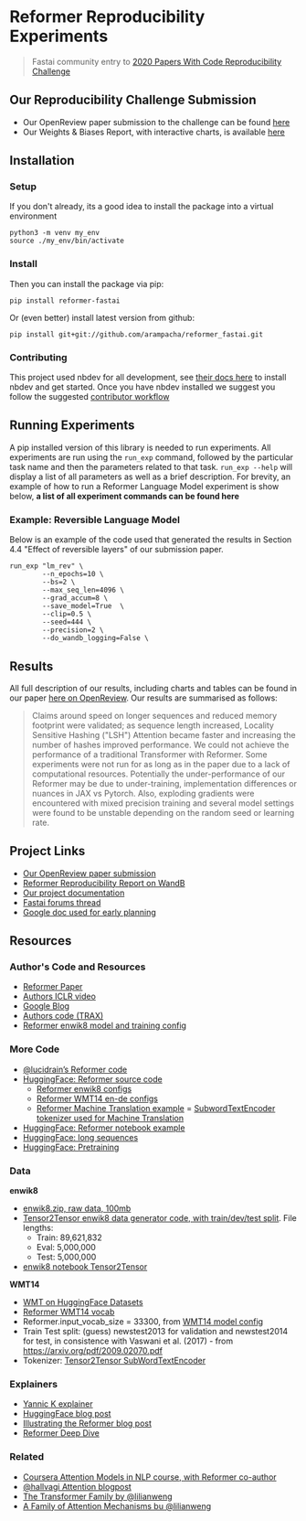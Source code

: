 # Reformer Reproducibility Experiments
> Fastai community entry to <a href='https://paperswithcode.com/rc2020'>2020 Papers With Code Reproducibility Challenge</a>


## Our Reproducibility Challenge Submission

- Our OpenReview paper submission to the challenge can be found [here](https://openreview.net/forum?id=3s8Y7dHYkN-) 
- Our Weights & Biases Report, with interactive charts, is available [here](https://wandb.ai/fastai_community/reformer-fastai/reports/Reformer-Reproducibility-Final-Edits---Vmlldzo0MzQ1OTg) 

## Installation

### Setup
If you don't already, its a good idea to install the package into a virtual environment

```
python3 -m venv my_env
source ./my_env/bin/activate
```

### Install
Then you can install the package via pip:

`pip install reformer-fastai`

Or (even better) install latest version from github:

`pip install git+git://github.com/arampacha/reformer_fastai.git`

### Contributing
This project used nbdev for all development, see [their docs here](https://nbdev.fast.ai/) to install nbdev and get started. Once you have nbdev installed we suggest you follow the suggested [contributor workflow](https://github.com/arampacha/reformer_fastai/blob/master/CONTRIBUTING.md)

## Running Experiments

A pip installed version of this library is needed to run experiments. All experiments are run using the `run_exp` command, followed by the particular task name and then the parameters related to that task. `run_exp --help` will display a list of all parameters as well as a brief description. For brevity, an example of how to run a Reformer Language Model experiment is show below, **a list of all experiment commands can be found here**

### Example: Reversible Language Model
Below is an example of the code used that generated the results in Section 4.4 "Effect of reversible layers" of our submission paper.

```
run_exp "lm_rev" \
        --n_epochs=10 \
        --bs=2 \
        --max_seq_len=4096 \
        --grad_accum=8 \
        --save_model=True  \
        --clip=0.5 \
        --seed=444 \
        --precision=2 \
        --do_wandb_logging=False \
```

## Results
All full description of our results, including charts and tables can be found in our paper [here on OpenReview](https://openreview.net/forum?id=3s8Y7dHYkN-). Our results are summarised as follows:

> Claims around speed on longer sequences and reduced memory footprint were validated; as sequence length
increased, Locality Sensitive Hashing ("LSH") Attention became faster and increasing the number of hashes improved
performance. We could not achieve the performance of a traditional Transformer with Reformer. Some experiments
were not run for as long as in the paper due to a lack of computational resources. Potentially the under-performance
of our Reformer may be due to under-training, implementation differences or nuances in JAX vs Pytorch. Also,
exploding gradients were encountered with mixed precision training and several model settings were found to be
unstable depending on the random seed or learning rate.

## Project Links

- [Our OpenReview paper submission](https://openreview.net/forum?id=3s8Y7dHYkN-)
- [Reformer Reproducibility Report on WandB](https://wandb.ai/fastai_community/reformer-fastai/reports/Reformer-Reproducibility-Final-Edits---Vmlldzo0MzQ1OTg)
- [Our project documentation](https://arampacha.github.io/reformer_fastai/)
- [Fastai forums thread](https://forums.fast.ai/t/reproducibility-challenge-2020-fastai-folks-interested/80336/39)
- [Google doc used for early planning](https://docs.google.com/document/d/1wF83E3B3yXIGZixEgOUJI2T2XXhT1DVCrPXS5Dbsyh8/edit)

## Resources

### Author's Code and Resources
- [Reformer Paper](https://openreview.net/pdf?id=rkgNKkHtvB)
- [Authors ICLR video](https://iclr.cc/virtual_2020/poster_rkgNKkHtvB.html)
- [Google Blog](https://ai.googleblog.com/2020/01/reformer-efficient-transformer.html)
- [Authors code (TRAX)](https://github.com/google/trax/tree/master/trax/models/reformer)
- [Reformer enwik8 model and training config](https://github.com/google/trax/blob/f8024e8057599b92fce82842f342cb3d39c8f405/trax/supervised/configs/reformer_enwik8.gin)

### More Code
- [@lucidrain’s Reformer code](https://github.com/lucidrains/reformer-pytorch/)
- [HuggingFace: Reformer source code](https://github.com/huggingface/transformers/blob/a1bbcf3f6c20e15fe799a8659d6b7bd36fdf11ed/src/transformers/modeling_reformer.py)
    - [Reformer enwik8 configs](https://github.com/google/trax/blob/master/trax/supervised/configs/reformer_enwik8.gin)
    - [Reformer WMT14 en-de configs](https://github.com/google/trax/blob/master/trax/supervised/configs/reformer_wmt_ende.gin)
    - [Reformer Machine Translation example](https://github.com/google/trax/blob/a0483a12cb7ebece40b5e302e8e81fd9249c6ef6/trax/models/reformer/machine_translation.ipynb)
    = [SubwordTextEncoder tokenizer used for Machine Translation](https://github.com/tensorflow/tensor2tensor/blob/21dba2c1bdcc7ab582a2bfd8c0885c217963bb4f/tensor2tensor/data_generators/text_encoder.py#L448)
- [HuggingFace: Reformer notebook example](https://colab.research.google.com/github/patrickvonplaten/blog/blob/master/notebooks/03_reformer.ipynb)
- [HuggingFace: long sequences](https://colab.research.google.com/github/patrickvonplaten/notebooks/blob/master/PyTorch_Reformer.ipynb)
- [HuggingFace: Pretraining](https://colab.research.google.com/drive/1tzzh0i8PgDQGV3SMFUGxM7_gGae3K-uW?usp=sharing)

### Data

**enwik8**
- [enwik8.zip, raw data, 100mb](http://mattmahoney.net/dc/enwik8.zip)
- [Tensor2Tensor enwik8 data generator code, with train/dev/test split](https://github.com/tensorflow/tensor2tensor/blob/master/tensor2tensor/data_generators/enwik8.py). File lengths:
    - Train: 89,621,832
    - Eval: 5,000,000
    - Test: 5,000,000
- [enwik8 notebook Tensor2Tensor](https://github.com/morganmcg1/reformer-fastai/blob/main/enwiki8_Tensor2Tensor_download.ipynb)

**WMT14**
- [WMT on HuggingFace Datasets](https://huggingface.co/datasets/viewer/?dataset=wmt14&config=cs-en)
- [Reformer WMT14 vocab](https://github.com/google/trax/tree/a0483a12cb7ebece40b5e302e8e81fd9249c6ef6/trax/models/reformer/testdata)
- Reformer.input_vocab_size = 33300, from [WMT14 model config](https://github.com/google/trax/blob/master/trax/supervised/configs/reformer_wmt_ende.gin)
- Train Test split: (guess) newstest2013 for validation and newstest2014 for test, in consistence with Vaswani et al. (2017) - from https://arxiv.org/pdf/2009.02070.pdf
- Tokenizer: [Tensor2Tensor SubWordTextEncoder](https://github.com/tensorflow/tensor2tensor/blob/21dba2c1bdcc7ab582a2bfd8c0885c217963bb4f/tensor2tensor/data_generators/text_encoder.py#L448)

### Explainers

- [Yannic K explainer](https://www.youtube.com/watch?v=i4H0kjxrias&t=1s)
- [HuggingFace blog post](https://huggingface.co/blog/reformer)
- [Illustrating the Reformer blog post](https://towardsdatascience.com/illustrating-the-reformer-393575ac6ba0)
- [Reformer Deep Dive](https://www.pragmatic.ml/reformer-deep-dive/)

### Related

- [Coursera Attention Models in NLP course, with Reformer co-author](https://www.coursera.org/learn/attention-models-in-nlp)
- [@hallvagi Attention blogpost](https://hallvagi.github.io/dl-explorer/fastai/attention/lstm/2020/06/29/Attention.html)
- [The Transformer Family by @lilianweng](https://lilianweng.github.io/lil-log/2020/04/07/the-transformer-family.html)
- [A Family of Attention Mechanisms bu @lilianweng](https://lilianweng.github.io/lil-log/2018/06/24/attention-attention.html#a-family-of-attention-mechanisms)
